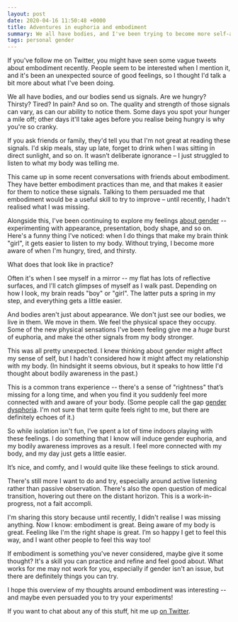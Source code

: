 ```yaml
---
layout: post
date: 2020-04-16 11:50:48 +0000
title: Adventures in euphoria and embodiment
summary: We all have bodies, and I've been trying to become more self-aware and connected with mine.
tags: personal gender
---
```


If you've follow me on Twitter, you might have seen some vague tweets about embodiment recently.
People seem to be interested when I mention it, and it's been an unexpected source of good feelings, so I thought I'd talk a bit more about what I've been doing.

We all have bodies, and our bodies send us signals.
Are we hungry? Thirsty? Tired? In pain? And so on.
The quality and strength of those signals can vary, as can our ability to notice them.
Some days you spot your hunger a mile off; other days it'll take ages before you realise being hungry is why you're so cranky.

If you ask friends or family, they'd tell you that I'm not great at reading these signals.
I'd skip meals, stay up late, forget to drink when I was sitting in direct sunlight, and so on.
It wasn’t deliberate ignorance – I just struggled to listen to what my body was telling me.

This came up in some recent conversations with friends about embodiment.
They have better embodiment practices than me, and that makes it easier for them to notice these signals.
Talking to them persuaded me that embodiment would be a useful skill to try to improve – until recently, I hadn't realised what I was missing.

Alongside this, I've been continuing to explore my feelings [about gender](/2019/06/regenerating/) -- experimenting with appearance, presentation, body shape, and so on.
Here's a funny thing I've noticed: when I do things that make my brain think "girl", it gets easier to listen to my body.
Without trying, I become more aware of when I'm hungry, tired, and thirsty.

What does that look like in practice?

Often it's when I see myself in a mirror -- my flat has lots of reflective surfaces, and I'll catch glimpses of myself as I walk past.
Depending on how I look, my brain reads "boy" or "girl".
The latter puts a spring in my step, and everything gets a little easier.

And bodies aren't just about appearance.
We don't just see our bodies, we live in them.
We move in them.
We feel the physical space they occupy.
Some of the new physical sensations I've been feeling give me a *huge* burst of euphoria, and make the other signals from my body stronger.

This was all pretty unexpected.
I knew thinking about gender might affect my sense of self, but I hadn't considered how it might affect my relationship with my body.
(In hindsight it seems obvious, but it speaks to how little I'd thought about bodily awareness in the past.)

This is a common trans experience -- there's a sense of "rightness" that’s missing for a long time, and when you find it you suddenly feel more connected with and aware of your body.
(Some people call the gap [gender dysphoria](https://en.wikipedia.org/wiki/Gender_dysphoria).
I'm not sure that term quite feels right to me, but there are definitely echoes of it.)

So while isolation isn't fun, I’ve spent a lot of time indoors playing with these feelings.
I do something that I know will induce gender euphoria, and my bodily awareness improves as a result.
I feel more connected with my body, and my day just gets a little easier.

It’s nice, and comfy, and I would quite like these feelings to stick around.

There's still more I want to do and try, especially around active listening rather than passive observation.
There's also the open question of medical transition, hovering out there on the distant horizon.
This is a work-in-progress, not a fait accompli.

I'm sharing this story because until recently, I didn't realise I was missing anything.
Now I know: embodiment is great.
Being aware of my body is great.
Feeling like I'm the right shape is great.
I’m so happy I get to feel this way, and I want other people to feel this way too!

If embodiment is something you've never considered, maybe give it some thought?
It's a skill you can practice and refine and feel good about.
What works for me may not work for you, especially if gender isn't an issue, but there are definitely things you can try.

I hope this overview of my thoughts around embodiment was interesting -- and maybe even persuaded you to try your experiments!

If you want to chat about any of this stuff, hit me up [on Twitter](https://twitter.com/alexwlchan).
